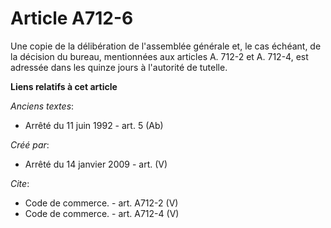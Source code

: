 # Article A712-6

Une copie de la délibération de l'assemblée générale et, le cas échéant, de la décision du bureau, mentionnées aux articles
A. 712-2 et A. 712-4, est adressée dans les quinze jours à l'autorité de tutelle.

**Liens relatifs à cet article**

_Anciens textes_:

  - Arrêté du 11 juin 1992 - art. 5 (Ab)

_Créé par_:

  - Arrêté du 14 janvier 2009 - art. (V)

_Cite_:

  - Code de commerce. - art. A712-2 (V)
  - Code de commerce. - art. A712-4 (V)
